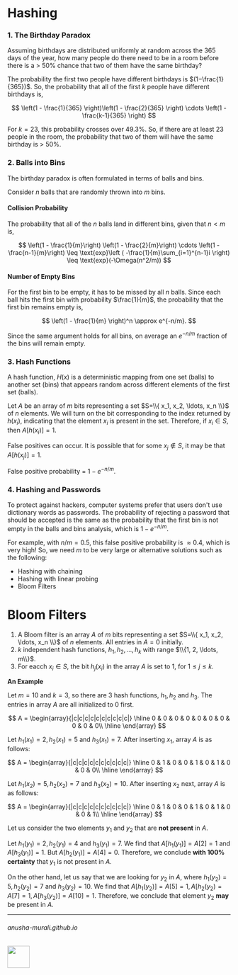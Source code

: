 # Hashing

### 1. The Birthday Paradox

Assuming birthdays are distributed uniformly at random across the 365 days of the year, how many people do there need to be in a room before there is a > 50% chance that two of them have the same birthday?

The probability the first two people have different birthdays is $(1−\frac{1}{365})$. So, the probability that all of the first $k$ people have different birthdays is,

<!--
```math
\left(1 - \frac{1}{365} \right)\left(1 - \frac{2}{365} \right) \cdots  \left(1 - \frac{k-1}{365} \right)
```
-->

$$
\left(1 - \frac{1}{365} \right)\left(1 - \frac{2}{365} \right) \cdots  \left(1 - \frac{k-1}{365} \right)
$$

For $k=23$, this probability crosses over 49.3%. So, if there are at least 23 people in the room, the probability that two of them will have the same birthday is > 50%.

### 2. Balls into Bins

The birthday paradox is often formulated in terms of balls and bins. 

Consider $n$ balls that are randomly thrown into $m$ bins. 

#### Collision Probability

The probability that all of the $n$ balls land in different bins, given that $n < m$ is,

$$
\left(1 - \frac{1}{m}\right) \left(1 - \frac{2}{m}\right) \cdots \left(1 - \frac{n-1}{m}\right) \leq \text{exp}\left ( -\frac{1}{m}\sum_{i=1}^{n-1}i \right) \leq \text{exp}(-\Omega(n^2/m))
$$

#### Number of Empty Bins

For the first bin to be empty, it has to be missed by all $n$ balls. Since each ball hits the first bin with probability $\frac{1}{m}$, the probability that the first bin remains empty is,

$$
\left(1 - \frac{1}{m} \right)^n \approx e^{-n/m}.
$$

Since the same argument holds for all bins, on average an $e^{-n/m}$ fraction of the bins will remain empty.

### 3. Hash Functions

A hash function, $H(x)$ is a deterministic mapping from one set (balls) to another set (bins) that appears random across different elements of the first set (balls).

Let $A$ be an array of $m$ bits representing a set $S=\\{ x_1, x_2, \ldots, x_n \\}$ of $n$ elements. We will turn on the bit corresponding to the index returned by $h(x_i)$, indicating that the element $x_i$ is present in the set. Therefore, if $x_i \in S$, then $A[h(x_i)] = 1$.

False positives can occur. It is possible that for some $x_j \not \in S$, it may be that $A[h(x_j)] =1$.

False positive probability = $1 - e^{-n/m}$.

### 4. Hashing and Passwords

To protect against hackers, computer systems prefer that users don't use dictionary words as passwords. The probability of rejecting a password that should be accepted is the same as the probability that the first bin is not empty in the balls and bins analysis, which is $1-e^{-n/m}$. 

For example, with $n/m = 0.5$, this false positive probability is $\approx 0.4$, which is very high! So, we need $m$ to be very large or alternative solutions such as the following:

* Hashing with chaining
* Hashing with linear probing
* Bloom Filters


# Bloom Filters

1. A Bloom filter is an array $A$ of $m$ bits representing a set $S=\\{ x_1, x_2, \ldots, x_n \\}$ of $n$ elements. All entries in $A = 0$ initially.
2. $k$ independent hash functions, $h_1, h_2, \ldots, h_k$ with range $\\{1, 2, \ldots, m\\}$.
3. For eacch $x_i \in S$, the bit $h_j(x_i)$ in the array $A$ is set to 1, for $1 \leq j \leq k$.

**An Example**

Let $m = 10$ and $k = 3$, so there are 3 hash functions, $h_1, h_2$ and $h_3$. The entries in array $A$ are all initialized to 0 first.

$$
A = \begin{array}{|c|c|c|c|c|c|c|c|c|c|}
\hline
0 & 0 & 0 & 0 & 0 & 0 & 0 & 0 & 0 & 0\\
\hline
\end{array}
$$

Let $h_1(x_1) = 2, h_2(x_1) = 5$ and $h_3(x_1) = 7$.  After inserting $x_1$, array $A$ is as follows:

$$
A = \begin{array}{|c|c|c|c|c|c|c|c|c|c|}
\hline
0 & 1 & 0 & 0 & 1 & 0 & 1 & 0 & 0 & 0\\
\hline
\end{array}
$$

Let $h_1(x_2) = 5, h_2(x_2) = 7$ and $h_3(x_2) = 10$.  After inserting $x_2$ next, array $A$ is as follows:

$$
A = \begin{array}{|c|c|c|c|c|c|c|c|c|c|}
\hline
0 & 1 & 0 & 0 & 1 & 0 & 1 & 0 & 0 & 1\\
\hline
\end{array}
$$

Let us consider the two elements $y_1$ and $y_2$ that are **not present** in $A$.

Let $h_1(y_1) = 2, h_2(y_1) = 4$ and $h_3(y_1) = 7$. We find that $A[h_1(y_1)] = A[2] = 1$ and $A[h_3(y_1)] = 1$. But $A[h_2(y_1)] = A[4] = 0$. Therefore, we conclude **with 100% certainty** that $y_1$ is not present in $A$.

On the other hand, let us say that we are looking for $y_2$ in $A$, where $h_1(y_2) = 5, h_2(y_2) = 7$ and $h_3(y_2) = 10$. We find that $A[h_1(y_2)] = A[5] = 1, A[h_2(y_2) = A[7] = 1, A[h_3(y_2)] = A[10] = 1$. Therefore, we conclude that element $y_2$ **may** be present in $A$.


<!--
![111596338](https://github.com/anusha-murali/anusha-murali.github.io/assets/111596338/639243aa-2857-4595-a65a-7852762bb002)
-->

* * *
###### anusha-murali.github.io

<img src="https://github.com/anusha-murali/anusha-murali.github.io/assets/111596338/639243aa-2857-4595-a65a-7852762bb002" width="50" height="50"/>

